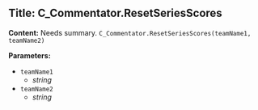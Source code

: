 ## Title: C_Commentator.ResetSeriesScores

**Content:**
Needs summary.
`C_Commentator.ResetSeriesScores(teamName1, teamName2)`

**Parameters:**
- `teamName1`
  - *string*
- `teamName2`
  - *string*